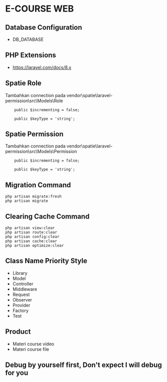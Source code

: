 # E-COURSE WEB

## Database Configuration
* DB_DATABASE

## PHP Extensions
* https://laravel.com/docs/8.x

## Spatie Role
Tambahkan connection pada vendor\spatie\laravel-permission\src\Models\Role
```
    public $incrementing = false;

    public $keyType = 'string';

```
## Spatie Permission
Tambahkan connection pada vendor\spatie\laravel-permission\src\Models\Permission
```
    public $incrementing = false;

    public $keyType = 'string';
```

## Migration Command
```
php artisan migrate:fresh
php artisan migrate
```

## Clearing Cache Command
```
php artisan view:clear
php artisan route:clear
php artisan config:clear
php artisan cache:clear
php artisan optimize:clear
```
## Class Name Priority Style
* Library
* Model
* Controller
* Middleware
* Request
* Observer
* Provider
* Factory
* Test

## Product
* Materi course video
* Materi course file

## Debug by yourself first, Don't expect I will debug for you
